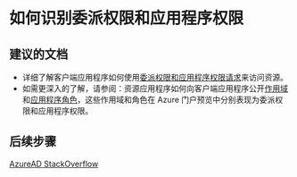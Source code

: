 <properties
    pageTitle="如何识别委派权限和应用程序权限 | Azure"
    description="了解委派权限和应用程序权限、客户端如何使用这些权限，以及通过 Azure AD 开发的应用程序的资源如何公开这些权限"
    services="active-directory"
    documentationcenter=""
    author="ajamess"
    manager="femila"
    translationtype="Human Translation" />
<tags
    ms.assetid=""
    ms.service="active-directory"
    ms.workload="identity"
    ms.tgt_pltfrm="na"
    ms.devlang="na"
    ms.topic="article"
    ms.date="04/04/2017"
    wacn.date="05/02/2017"
    ms.author="asteen"
    ms.sourcegitcommit="78da854d58905bc82228bcbff1de0fcfbc12d5ac"
    ms.openlocfilehash="1e690556121232d5c3ba580fb0a672b50521db96"
    ms.lasthandoff="04/22/2017" />

# <a name="how-to-recognize-differences-between-delegated-and-application-permissions"></a>如何识别委派权限和应用程序权限

## <a name="recommended-documents"></a>建议的文档

- 详细了解客户端应用程序如何使用[委派权限和应用程序权限请求](/documentation/articles/active-directory-dev-glossary#permissions/)来访问资源。
- 如需更深入的了解，请参阅：资源应用程序如何向客户端应用程序公开[作用域](/documentation/articles/active-directory-dev-glossary#scopes/)和[应用程序角色](/documentation/articles/active-directory-dev-glossary#roles/)，这些作用域和角色在 Azure 门户预览中分别表现为委派权限和应用程序权限。 

## <a name="next-steps"></a>后续步骤
[AzureAD StackOverflow](http://stackoverflow.com/questions/tagged/azure-active-directory)

